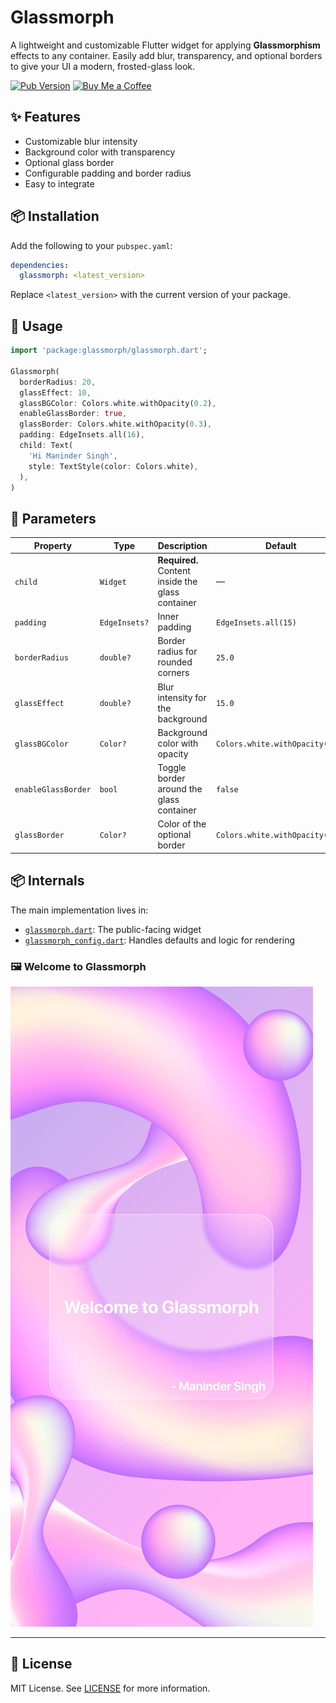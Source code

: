 
# Glassmorph

A lightweight and customizable Flutter widget for applying **Glassmorphism** effects to any container. Easily add blur, transparency, and optional borders to give your UI a modern, frosted-glass look.

[![Pub Version](https://img.shields.io/pub/v/glassmorph)](https://pub.dev/packages/glassmorph)
[![Buy Me a Coffee](https://img.shields.io/badge/☕-Buy%20Me%20a%20Coffee-orange)](https://coff.ee/manindersingh)

## ✨ Features

- Customizable blur intensity
- Background color with transparency
- Optional glass border
- Configurable padding and border radius
- Easy to integrate

## 📦 Installation

Add the following to your `pubspec.yaml`:

```yaml
dependencies:
  glassmorph: <latest_version>
```

Replace `<latest_version>` with the current version of your package.

## 🔧 Usage

```dart
import 'package:glassmorph/glassmorph.dart';

Glassmorph(
  borderRadius: 20,
  glassEffect: 10,
  glassBGColor: Colors.white.withOpacity(0.2),
  enableGlassBorder: true,
  glassBorder: Colors.white.withOpacity(0.3),
  padding: EdgeInsets.all(16),
  child: Text(
    'Hi Maninder Singh',
    style: TextStyle(color: Colors.white),
  ),
)
```

## 📄 Parameters

| Property            | Type             | Description                                      | Default                           |
|---------------------|------------------|--------------------------------------------------|-----------------------------------|
| `child`             | `Widget`         | **Required.** Content inside the glass container | —                                 |
| `padding`           | `EdgeInsets?`    | Inner padding                                    | `EdgeInsets.all(15)`              |
| `borderRadius`      | `double?`        | Border radius for rounded corners                | `25.0`                            |
| `glassEffect`       | `double?`        | Blur intensity for the background                | `15.0`                            |
| `glassBGColor`      | `Color?`         | Background color with opacity                    | `Colors.white.withOpacity(0.2)`   |
| `enableGlassBorder` | `bool`           | Toggle border around the glass container         | `false`                           |
| `glassBorder`       | `Color?`         | Color of the optional border                     | `Colors.white.withOpacity(0.3)`   |

## 📦 Internals

The main implementation lives in:

- [`glassmorph.dart`](lib/glassmorph.dart): The public-facing widget
- [`glassmorph_config.dart`](lib/glassmorph_config.dart): Handles defaults and logic for rendering


### 🖼️ Welcome to Glassmorph

![Welcome to Glassmorph](https://raw.githubusercontent.com/manindercingh/glassmorh/main/screenshots/welcome_glassmorph.jpg)

---

## 📜 License

MIT License. See [LICENSE](LICENSE) for more information.
